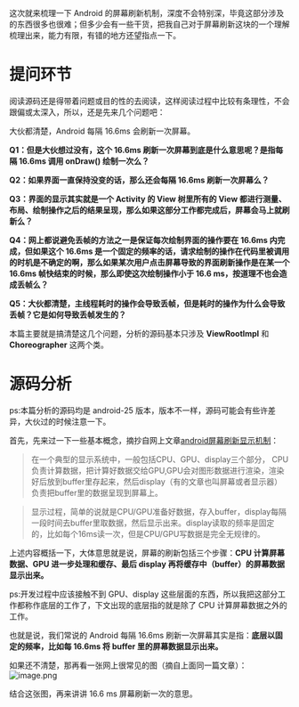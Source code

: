 这次就来梳理一下 Android 的屏幕刷新机制，深度不会特别深，毕竟这部分涉及的东西很多也很难；但多少会有一些干货，把我自己对于屏幕刷新这块的一个理解梳理出来，能力有限，有错的地方还望指点一下。  

# 提问环节  
阅读源码还是得带着问题或目的性的去阅读，这样阅读过程中比较有条理性，不会跟偏或太深入，所以，还是先来几个问题吧：  

大伙都清楚，Android 每隔 16.6ms 会刷新一次屏幕。  

**Q1：但是大伙想过没有，这个 16.6ms 刷新一次屏幕到底是什么意思呢？是指每隔 16.6ms 调用 onDraw() 绘制一次么？**  

**Q2：如果界面一直保持没变的话，那么还会每隔 16.6ms 刷新一次屏幕么？**  

**Q3：界面的显示其实就是一个 Activity 的 View 树里所有的 View 都进行测量、布局、绘制操作之后的结果呈现，那么如果这部分工作都完成后，屏幕会马上就刷新么？**  

**Q4：网上都说避免丢帧的方法之一是保证每次绘制界面的操作要在 16.6ms 内完成，但如果这个 16.6ms 是一个固定的频率的话，请求绘制的操作在代码里被调用的时机是不确定的啊，那么如果某次用户点击屏幕导致的界面刷新操作是在某一个 16.6ms 帧快结束的时候，那么即使这次绘制操作小于 16.6 ms，按道理不也会造成丢帧么？**  

**Q5：大伙都清楚，主线程耗时的操作会导致丢帧，但是耗时的操作为什么会导致丢帧？它是如何导致丢帧发生的？**  

本篇主要就是搞清楚这几个问题，分析的源码基本只涉及 **ViewRootImpl** 和 **Choreographer** 这两个类。  

# 源码分析  
ps:本篇分析的源码均是 android-25 版本，版本不一样，源码可能会有些许差异，大伙过的时候注意一下。  

首先，先来过一下一些基本概念，摘抄自网上文章[android屏幕刷新显示机制](http://blog.csdn.net/litefish/article/details/53939882)：  

> 在一个典型的显示系统中，一般包括CPU、GPU、display三个部分， CPU负责计算数据，把计算好数据交给GPU,GPU会对图形数据进行渲染，渲染好后放到buffer里存起来，然后display（有的文章也叫屏幕或者显示器）负责把buffer里的数据呈现到屏幕上。  

> 显示过程，简单的说就是CPU/GPU准备好数据，存入buffer，display每隔一段时间去buffer里取数据，然后显示出来。display读取的频率是固定的，比如每个16ms读一次，但是CPU/GPU写数据是完全无规律的。  

上述内容概括一下，大体意思就是说，屏幕的刷新包括三个步骤：**CPU 计算屏幕数据、GPU 进一步处理和缓存、最后 display 再将缓存中（buffer）的屏幕数据显示出来。**  

ps:开发过程中应该接触不到 GPU、display 这些层面的东西，所以我把这部分工作都称作底层的工作了，下文出现的底层指的就是除了 CPU 计算屏幕数据之外的工作。

也就是说，我们常说的 Android 每隔 16.6ms 刷新一次屏幕其实是指：**底层以固定的频率，比如每 16.6ms 将 buffer 里的屏幕数据显示出来。**  

如果还不清楚，那再看一张网上很常见的图（摘自上面同一篇文章）：  
![image.png](http://upload-images.jianshu.io/upload_images/1924341-d8ebbbd67051dd6b.png?imageMogr2/auto-orient/strip%7CimageView2/2/w/1240)

结合这张图，再来讲讲 16.6 ms 屏幕刷新一次的意思。  



